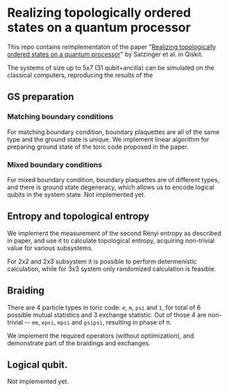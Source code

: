 # Realizing topologically ordered states on a quantum processor

This repo contains reimplementaton of the paper
"[Realizing topologically ordered states on a quantum processor](https://arxiv.org/abs/2104.01180)" by Satzinger et al.
in Qiskit.

The systems of size up to 5x7 (31 qubit+ancilla) can be simulated on the classical computers,
reproducing the results of the 
## GS preparation
### Matching boundary conditions
For matching boundary condition, boundary plaquettes are all of the same type and the ground state is unique.
We implement linear algorithm for preparing ground state of the toric code proposed in the paper.
### Mixed boundary conditions
For mixed boundary condition, boundary plaquettes are of different types, and there is ground state degeneracy,
which allows us to encode logical qubits in the system state.
Not implemented yet.

## Entropy and topological entropy
We implement the measurement of the second Rényi entropy as described in paper, and use it
to calculate topological entropy, acquiring non-trivial value for various subsystems.

For 2x2 and 2x3 subsystem it is possible to perform determenistic calculation, while for 
3x3 system only randomized calculation is feasible.

## Braiding
There are 4 particle types in toric code: `e`, `m`, `psi` and `1`, for total of 6 possible 
mutual statistics and 3 exchange statistic. Out of those 4 are non-trivial -- `em`, `epsi`,
`mpsi` and `psipsi`, resulting in phase of π.

We implement the required operators (without optiimization), and demonstrate part of the braidings
and exchanges.
## Logical qubit.
Not implemented yet.